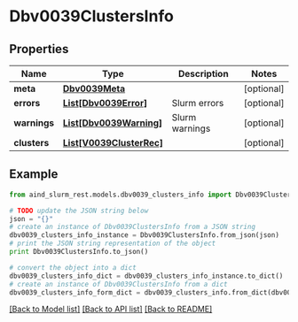 # Dbv0039ClustersInfo


## Properties

Name | Type | Description | Notes
------------ | ------------- | ------------- | -------------
**meta** | [**Dbv0039Meta**](Dbv0039Meta.md) |  | [optional] 
**errors** | [**List[Dbv0039Error]**](Dbv0039Error.md) | Slurm errors | [optional] 
**warnings** | [**List[Dbv0039Warning]**](Dbv0039Warning.md) | Slurm warnings | [optional] 
**clusters** | [**List[V0039ClusterRec]**](V0039ClusterRec.md) |  | [optional] 

## Example

```python
from aind_slurm_rest.models.dbv0039_clusters_info import Dbv0039ClustersInfo

# TODO update the JSON string below
json = "{}"
# create an instance of Dbv0039ClustersInfo from a JSON string
dbv0039_clusters_info_instance = Dbv0039ClustersInfo.from_json(json)
# print the JSON string representation of the object
print Dbv0039ClustersInfo.to_json()

# convert the object into a dict
dbv0039_clusters_info_dict = dbv0039_clusters_info_instance.to_dict()
# create an instance of Dbv0039ClustersInfo from a dict
dbv0039_clusters_info_form_dict = dbv0039_clusters_info.from_dict(dbv0039_clusters_info_dict)
```
[[Back to Model list]](../README.md#documentation-for-models) [[Back to API list]](../README.md#documentation-for-api-endpoints) [[Back to README]](../README.md)


